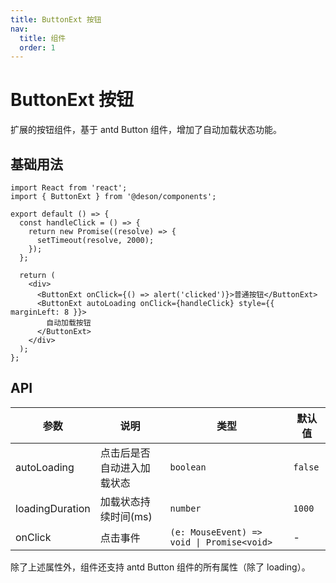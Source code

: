 ```yaml
---
title: ButtonExt 按钮
nav:
  title: 组件
  order: 1
---
```


# ButtonExt 按钮

扩展的按钮组件，基于 antd Button 组件，增加了自动加载状态功能。

## 基础用法

```tsx
import React from 'react';
import { ButtonExt } from '@deson/components';

export default () => {
  const handleClick = () => {
    return new Promise((resolve) => {
      setTimeout(resolve, 2000);
    });
  };

  return (
    <div>
      <ButtonExt onClick={() => alert('clicked')}>普通按钮</ButtonExt>
      <ButtonExt autoLoading onClick={handleClick} style={{ marginLeft: 8 }}>
        自动加载按钮
      </ButtonExt>
    </div>
  );
};
```

## API

| 参数 | 说明 | 类型 | 默认值 |
| --- | --- | --- | --- |
| autoLoading | 点击后是否自动进入加载状态 | `boolean` | `false` |
| loadingDuration | 加载状态持续时间(ms) | `number` | `1000` |
| onClick | 点击事件 | `(e: MouseEvent) => void \| Promise<void>` | - |

除了上述属性外，组件还支持 antd Button 组件的所有属性（除了 loading）。 